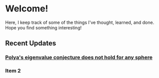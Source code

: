 # Welcome!

Here, I keep track of some of the things I've thought, learned, and done. Hope you find something interesting!

<section id="flexible_content" class="content">        
    <h2>Recent Updates</h2>
    <section class="posts">
        <div class="postcard"><h3><a href="math/spheres.html">Polya's eigenvalue conjecture does not hold for any sphere</a></h3></div>
        <div class="postcard"><h3>Item 2</h3></div>
    </section>
</section>